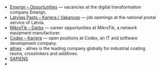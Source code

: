- [Emergn – Opportunities](https://www.emergn.com/opportunities/senior-sap-se-ux-design/) — vacancies at the digital transformation company Emergn.  
- [Latvijas Pasts – Karjera / Vakances](https://pasts.lv/karjera/vakances) — job openings at the national postal service of Latvia.  
- [MikroTik – Darbs](https://darbs.mikrotik.com/) — career opportunities at MikroTik, a network equipment manufacturer.  
- [Codex – Karjera](https://www.codex.lv/karjera/) — open positions at Codex, an IT and software development company.
- [allnex](https://careers.allnex.com/search/?createNewAlert=false&q=&locationsearch=latvia&optionsFacetsDD_department=&optionsFacetsDD_city=&optionsFacetsDD_country=&optionsFacetsDD_lang=) - allnex is the leading company globally for industrial coating resins, crosslinkers and additives.
- [SAPIENS](https://careers.sapiens.com/search/?createNewAlert=false&q=&locationsearch=latvia&optionsFacetsDD_country=&optionsFacetsDD_city=&optionsFacetsDD_dept=)
- 
